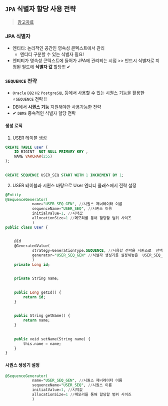 ## `JPA` 식별자 할당 사용 전략
> [참고자료](https://dololak.tistory.com/479)
### JPA 식별자
- 엔티티: 논리적인 공간인 영속성 콘텍스트에서 관리
  - 엔티티 구분할 수 있는 식별자 필요!
- 엔티티가 영속성 콘텍스트에 들어가 JPA에 관리되는 시점 >> 반드시 식별자로 지정된 필드에 __식별자 값__ 할당!!! ✔

### `SEQUENCE` 전략
- `Oracle` `DB2` `H2` `PostgreSQL` 등에서 사용할 수 있는 시퀀스 기능을 활용한 ⭐`SEQUENCE` 전략 !!
- DB에서 __시퀀스 기능__ 지원해야만 사용가능한 전략
- ✔ `DBMS` 종속적인 식별자 할당 전략

#### 생성 로직
1. USER 테이블 생성
```SQL
CREATE TABLE user (
    ID BIGINT  NOT NULL PRIMARY KEY ,
    NAME VARCHAR(255)
);
 
 
CREATE SEQUENCE USER_SEQ START WITH 1 INCREMENT BY 1;   
```
2. USER 테이블과 시퀀스 바탕으로 User 엔티티 클래스에서 전략 설정
```sql
@Entity
@SequenceGenerator(
            name="USER_SEQ_GEN", //시퀀스 제너레이터 이름
            sequenceName="USER_SEQ", //시퀀스 이름
            initialValue=1, //시작값
            allocationSize=1 //메모리를 통해 할당할 범위 사이즈
            )
public class User {
 
 
    @Id
    @GeneratedValue(
            strategy=GenerationType.SEQUENCE, //사용할 전략을 시퀀스로  선택
            generator="USER_SEQ_GEN" //식별자 생성기를 설정해놓은  USER_SEQ_GEN으로 설정        
            )
    private Long id;
 
 
    private String name;
 
 
    public Long getId() {
        return id;
    }
 
 
    public String getName() {
        return name;
    }
 
 
    public void setName(String name) {
        this.name = name;
    }
}
```

#### 시퀀스 생성기 설정
```sql
@SequenceGenerator(
            name="USER_SEQ_GEN", //시퀀스 제너레이터 이름
            sequenceName="USER_SEQ", //시퀀스 이름
            initialValue=1, //시작값
            allocationSize=1 //메모리를 통해 할당할 범위 사이즈                                
            )
```
